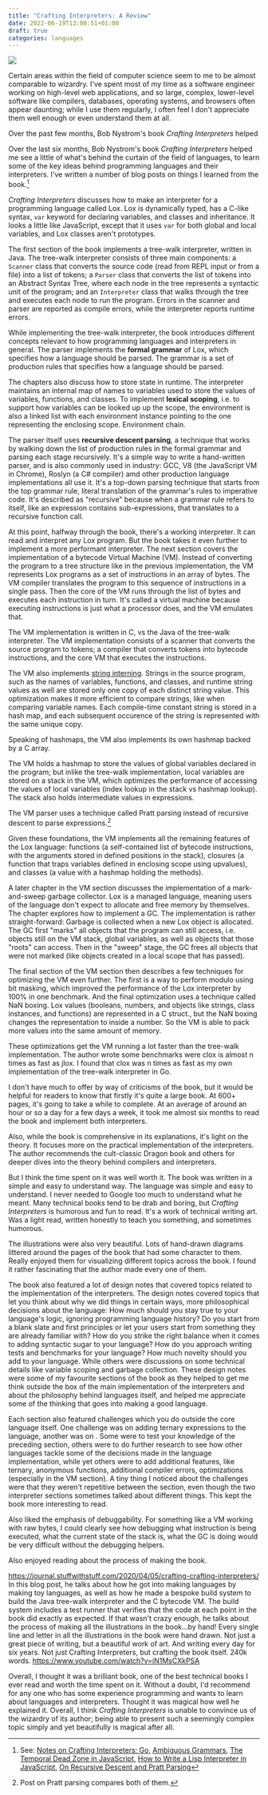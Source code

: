 ```yaml
---
title: "Crafting Interpreters: A Review"
date: 2022-06-19T13:08:51+01:00
draft: true
categories: languages
---
```


![](https://journal.stuffwithstuff.com/image/2021/07/book.jpg)

Certain areas within the field of computer science seem to me to be almost comparable to wizardry. I've spent most of my time as a software engineer working on high-level web applications, and so large, complex, lower-level software like compilers, databases, operating systems, and browsers often appear daunting; while I use them regularly, I often feel I don't appreciate them well enough or even understand them at all.

Over the past few months, Bob Nystrom's book *Crafting Interpreters* helped 

Over the last six months, Bob Nystrom's book *Crafting Interpreters* helped me see a little of what's behind the curtain of the field of languages, to learn some of the key ideas behind programming languages and their interpreters. I've written a number of blog posts on things I learned from the book.[^sld]

[^sld]: See: [Notes on Crafting Interpreters: Go](https://chidiwilliams.com/post/notes-on-crafting-interpreters-go/), [Ambiguous Grammars](https://chidiwilliams.com/post/ambiguous-grammars/), [The Temporal Dead Zone in JavaScript](https://chidiwilliams.com/post/the-temporal-dead-zone-in-javascript/), [How to Write a Lisp Interpreter in JavaScript](https://chidiwilliams.com/post/how-to-write-a-lisp-interpreter-in-javascript/), [On Recursive Descent and Pratt Parsing](https://chidiwilliams.com/post/on-recursive-descent-and-pratt-parsing/)

*Crafting Interpreters* discusses how to make an interpreter for a programming language called Lox. Lox is dynamically typed, has a C-like syntax, `var` keyword for declaring variables, and classes and inheritance. It looks a little like JavaScript, except that it uses `var` for both global and local variables, and Lox classes aren't prototypes.

The first section of the book implements a tree-walk interpreter, written in Java. The tree-walk interpreter consists of three main components: a `Scanner` class that converts the source code (read from REPL input or from a file) into a list of tokens; a `Parser` class that converts the list of tokens into an Abstract Syntax Tree, where each node in the tree represents a syntactic unit of the program; and an `Interpreter` class that walks through the tree and executes each node to run the program. Errors in the scanner and parser are reported as compile errors, while the interpreter reports runtime errors.

While implementing the tree-walk interpreter, the book introduces different concepts relevant to how programming languages and interpreters in general. The parser implements the **formal grammar** of Lox, which specifies how a language should be parsed. The grammar is a set of production rules that specifies how a language should be parsed.

The chapters also discuss how to store state in runtime. The interpreter maintains an internal map of names to variables used to store the values of variables, functions, and classes. To implement **lexical scoping**, i.e. to support how variables can be looked up up the scope, the environment is also a linked list with each environment instance pointing to the one representing the enclosing scope. Environment chain.

The parser itself uses **recursive descent parsing**, a technique that works by walking down the list of production rules in the formal grammar and parsing each stage recursively. It's a simple way to write a hand-written parser, and is also commonly used in industry: GCC, V8 (the JavaScript VM in Chrome), Roslyn (a C# compiler) amd other production language implementations all use it. It's a top-down parsing technique that starts from the top grammar rule, literal translation of the grammar's rules to imperative code. It's described as "recursive" because when a grammar rule refers to itself, like an expression contains sub-expressions, that translates to a recursive function call.

At this point, halfway through the book, there's a working interpreter. It can read and interpret any Lox program. But the book takes it even further to implement a more performant interpreter. The next section covers the implementation of a bytecode Virtual Machine (VM). Instead of converting the program to a tree structure like in the previous implementation, the VM represents Lox programs as a set of instructions in an array of bytes. The VM compiler translates the program to this sequence of instructions in a single pass. Then the core of the VM runs through the list of bytes and executes each instruction in turn. It's called a virtual machine because executing instructions is just what a processor does, and the VM emulates that.

The VM implementation is written in C, vs the Java of the tree-walk interpreter. The VM implementation consists of a scanner that converts the source program to tokens; a compiler that converts tokens into bytecode instructions, and the core VM that executes the instructions.

The VM also implements [string interning](https://en.wikipedia.org/wiki/String_interning#:~:text=In%20computer%20science%2C%20string%20interning,string%20is%20created%20or%20interned.). Strings in the source program, such as the names of variables, functions, and classes, and runtime string values as well are stored only one copy of each distinct string value. This optimization makes it more efficient to compare strings, like when comparing variable names. Each compile-time constant string is stored in a hash map, and each subsequent occurence of the string is represented with the same unique copy.

Speaking of hashmaps, the VM also implements its own hashmap backed by a C array.

The VM holds a hashmap to store the values of global variables declared in the program; but inlike the tree-walk implementation, local variables are stored on a stack in the VM, which optimizes the performance of accessing the values of local variables (index lookup in the stack vs hashmap lookup). The stack also holds intermediate values in expressions.

The VM parser uses a technique called Pratt parsing instead of recursive descent to parse expressions.[^dls]

[^dls]: Post on Pratt parsing compares both of them. 

Given these foundations, the VM implements all the remaining features of the Lox language: functions (a self-contained list of bytecode instructions, with the arguments stored in defined positions in the stack), closures (a function that traps variables defined in enclosing scope using upvalues), and classes (a value with a hashmap holding the methods).

A later chapter in the VM section discusses the implementation of a mark-and-sweep garbage collector. Lox is a managed language, meaning users of the language don't expect to allocate and free memory by themselves. The chapter explores how to implement a GC. The implementation is rather straight-forward: Garbage is collected when a new Lox object is allocated. The GC first "marks" all objects that the program can still access, i.e. objects still on the VM stack, global variables, as well as objects that those "roots" can access. Then in the "sweep" stage, the GC frees all objects that were not marked (like objects created in a local scope that has passed).

The final section of the VM section then describes a few techniques for optimizing the VM even further. The first is a way to perform modulo using bit masking, which improved the performance of the Lox interpreter by 100% in one benchmark. And the final optimization uses a technique called NaN boxing. Lox values (booleans, numbers, and objects like strings, class instances, and functions) are represented in a C struct., but the NaN boxing changes the representation to inside a number. So the VM is able to pack more values into the same amount of memory.

These optimizations get the VM running a lot faster than the tree-walk implementation. The author wrote some benchmarks were clox is almost n times as fast as jlox. I found that clox was n times as fast as my own implementation of the tree-walk interpreter in Go.

I don't have much to offer by way of criticisms of the book, but it would be helpful for readers to know that firstly it's quite a large book. At 600+ pages, it's going to take a while to complete. At an average of around an hour or so a day for a few days a week, it took me almost six months to read the book and implement both interpreters.

Also, while the book is comprehensive in its explanations, it's light on the theory. It focuses more on the practical implementation of the interpreters. The author recommends the cult-classic Dragon book and others for deeper dives into the theory behind compilers and interpreters.

But I think the time spent on it was well worth it. The book was written in a simple and easy to understand way. The language was simple and easy to understand. I never needed to Google too much to understand what he meant. Many technical books tend to be drab and boring, but *Crafting Interpreters* is humorous and fun to read. It's a work of technical writing art. Was a light read, written honestly to teach you something, and sometimes humorous.

The illustrations were also very beautiful. Lots of hand-drawn diagrams littered around the pages of the book that had some character to them. Really enjoyed them for visualizing different topics across the book. I found it rather fascinating that the author made every one of them.

The book also featured a lot of design notes that covered topics related to the implementation of the interpreters. The design notes covered topics that let you think about why we did things in certain ways, more philosophical decisions about the language: How much should you stay true to your language's logic, ignoring programming language history? Do you start from a blank slate and first principles or let your users start from something they are already familiar with? How do you strike the right balance when it comes to adding syntactic sugar to your language? How do you approach writing tests and benchmarks for your language? How much novelty should you add to your language. While others were discussions on some technical details like variable scoping and garbage collection. These design notes were some of my favourite sections of the book as they helped to get me think outside the box of the main implementation of the interpreters and about the philosophy behind languages itself, and helped me appreciate some of the thinking that goes into making a good language.

Each section also featured challenges which you do outside the core language itself. One challenge was on adding ternary expressions to the language, another was on . Some were to test your knowledge of the preceding section, others were to do further research to see how other languages tackle some of the decisions made in the language implementation, while yet others were to add additional features, like ternary, anonymous functions, additional compiler errors, optimizations (especially in the VM section). A tiny thing I noticed about the challenges were that they weren't repetitive between the section, even though the two interpreter sections sometimes talked about different things. This kept the book more interesting to read.

Also liked the emphasis of debuggability. For something like a VM working with raw bytes, I could clearly see how debugging what instruction is being executed, what the current state of the stack is, what the GC is doing would be very difficult without the debugging helpers.

Also enjoyed reading about the process of making the book.

https://journal.stuffwithstuff.com/2020/04/05/crafting-crafting-interpreters/ In this blog post, he talks about how he got into making languages by making toy languages, as well as how he made a bespoke build system to build the Java tree-walk interpreter and the C bytecode VM. The build system includes a test runner that verifies that the code at each point in the book did exactly as expected. If that wasn't crazy enough, he talks about the process of making all the illustrations in the book...by hand! Every single line and letter in all the illustrations in the book were hand drawn. Not just a great piece of writing, but a beautiful work of art. And writing every day for six years. Not just Crafting Interpreters, but crafting the book itself. 240k words. https://www.youtube.com/watch?v=iN1MsCXkPSA

Overall, I thought it was a brilliant book, one of the best technical books I ever read and worth the time spent on it. Without a doubt, I'd recommend for any one who has some experience programming and wants to learn about languages and interpreters. Thought it was magical how well he explained it. Overall, I think *Crafting Interpreters* is unable to convince us of the wizardry of its author; being able to present such a seemingly complex topic simply and yet beautifully is magical after all.
